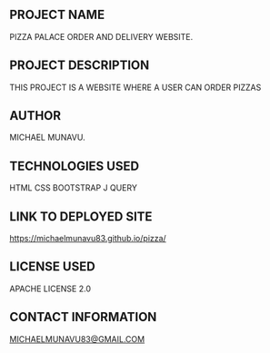 ## PROJECT NAME

PIZZA PALACE ORDER AND DELIVERY WEBSITE.

## PROJECT DESCRIPTION
 
 THIS PROJECT IS A WEBSITE WHERE A USER CAN ORDER PIZZAS


## AUTHOR
MICHAEL MUNAVU.

## TECHNOLOGIES USED
HTML
CSS
BOOTSTRAP
J QUERY

## LINK TO DEPLOYED SITE
https://michaelmunavu83.github.io/pizza/

## LICENSE USED
APACHE LICENSE 2.0

## CONTACT INFORMATION
MICHAELMUNAVU83@GMAIL.COM




